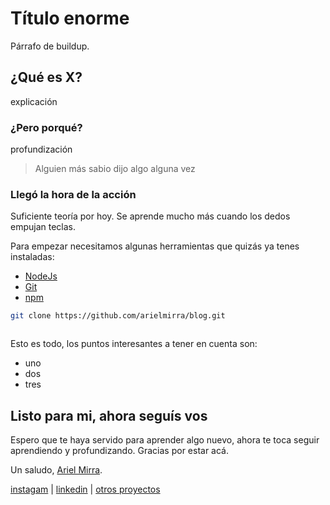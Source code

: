 # Título enorme
Párrafo de buildup.

## ¿Qué es X?
explicación

### ¿Pero porqué?
profundización
> Alguien más sabio dijo algo alguna vez

### Llegó la hora de la acción
Suficiente teoría por hoy. Se aprende mucho más cuando los dedos empujan teclas.

Para empezar necesitamos algunas herramientas que quizás ya tenes instaladas:

- [NodeJs](https://nodejs.org/en/download)
- [Git](https://git-scm.com/downloads)
- [npm](https://www.npmjs.com)



``` bash
git clone https://github.com/arielmirra/blog.git
```


```javascript

```



Esto es todo, los puntos interesantes a tener en cuenta son:

- uno
- dos
- tres


## Listo para mi, ahora seguís vos
Espero que te haya servido para aprender algo nuevo, ahora te toca seguir aprendiendo y profundizando. Gracias por estar acá.

Un saludo, [Ariel Mirra](https://linktr.ee/arielmirra).

[instagam](https://www.instagram.com/ariel.mirra) | [linkedin](linkedin.com/in/ariel-mirra) | [otros proyectos](https://linktr.ee/arielmirra)
